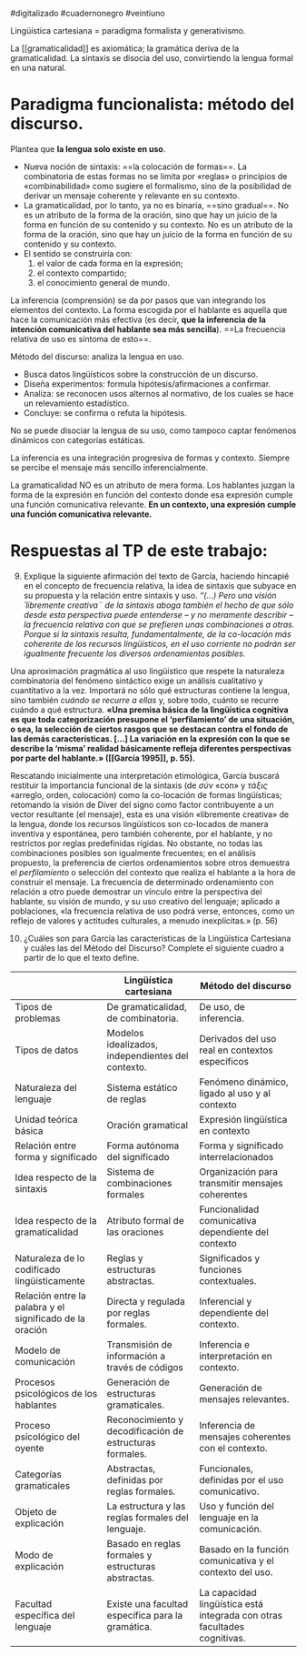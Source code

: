 #digitalizado #cuadernonegro #veintiuno

Lingüística cartesiana = paradigma formalista y generativismo.

La [[gramaticalidad]] es axiomática; la gramática deriva de la gramaticalidad. La sintaxis se disocia del uso, convirtiendo la lengua formal en una natural. 

# Paradigma funcionalista: método del discurso.

Plantea que **la lengua solo existe en uso**. 
* Nueva noción de sintaxis: ==la colocación de formas==. La combinatoria de estas formas no se limita por «reglas» o principios de «combinabilidad» como sugiere el formalismo, sino de la posibilidad de derivar un mensaje coherente y relevante en su contexto.
* La gramaticalidad, por lo tanto, ya no es binaria, ==sino gradual==. No es un atributo de la forma de la oración, sino que hay un juicio de la forma en función de su contenido y su contexto. No es un atributo de la forma de la oración, sino que hay un juicio de la forma en función de su contenido y su contexto. 
* El sentido se construiría con: 
	1) el valor de cada forma en la expresión;
	2) el contexto compartido;
	3) el conocimiento general de mundo.

La inferencia (comprensión) se da por pasos que van integrando los elementos del contexto. La forma escogida por el hablante es aquella que hace la comunicación más efectiva (es decir, **que la inferencia de la intención comunicativa del hablante sea más sencilla**). ==La frecuencia relativa de uso es síntoma de esto==.

Método del discurso: analiza la lengua en uso.
* Busca datos lingüísticos sobre la construcción de un discurso. 
* Diseña experimentos: formula hipótesis/afirmaciones a confirmar.
* Analiza: se reconocen usos alternos al normativo, de los cuales se hace un relevamiento estadístico.
* Concluye: se confirma o refuta la hipótesis. 

No se puede disociar la lengua de su uso, como tampoco captar fenómenos dinámicos con categorías estáticas. 

La inferencia es una integración progresiva de formas y contexto. Siempre se percibe el mensaje más sencillo inferencialmente.

La gramaticalidad NO es un atributo de mera forma. Los hablantes juzgan la forma de la expresión en función del contexto donde esa expresión cumple una función comunicativa relevante. **En un contexto, una expresión cumple una función comunicativa relevante.**

# Respuestas al TP de este trabajo: 

 9) Explique la siguiente afirmación del texto de García, haciendo hincapié en el concepto de frecuencia relativa, la idea de sintaxis que subyace en su propuesta y la relación entre sintaxis y uso.
	_“(…) Pero una visión ´libremente creativa¨ de la sintaxis aboga también el hecho de que sólo desde esta perspectiva puede entenderse – y no meramente describir – la frecuencia relativa con que se prefieren unas combinaciones a otras. Porque si la sintaxis resulta, fundamentalmente, de la co-locación más coherente de los recursos lingüísticos, en el uso corriente no podrán ser igualmente frecuente los diversos ordenamientos posibles._

Una aproximación pragmática al uso lingüístico que respete la naturaleza combinatoria del fenómeno sintáctico exige un análisis cualitativo y cuantitativo a la vez. Importará no sólo qué estructuras contiene la lengua, sino también _cuándo se recurre a ellas_ y, sobre todo, cuánto se recurre cuándo a qué estructura. **«Una premisa básica de la lingüística cognitiva es que toda categorización presupone el ‘perfilamiento’ de una situación, o sea, la selección de ciertos rasgos que se destacan contra el fondo de las demás características. […] La variación en la expresión con la que se describe la ‘misma’ realidad básicamente refleja diferentes perspectivas por parte del hablante.» ([[García 1995]], p. 55).** 

Rescatando inicialmente una interpretación etimológica, García buscará restituir la importancia funcional de la sintaxis (de _σύν_ «con» y _τάξις_ «arreglo, orden, colocación) como la co-locación de formas lingüísticas; retomando la visión de Diver del signo como factor contribuyente a un vector resultante (el mensaje), esta es una visión «libremente creativa» de la lengua, donde los recursos lingüísticos son co-locados de manera inventiva y espontánea, pero también coherente, por el hablante, y no restrictos por reglas predefinidas rígidas. No obstante, no todas las combinaciones posibles son igualmente frecuentes; en el análisis propuesto, la preferencia de ciertos ordenamientos sobre otros demuestra el _perfilamiento_ o selección del contexto que realiza el hablante a la hora de construir el mensaje. La frecuencia de determinado ordenamiento con relación a otro puede demostrar un vínculo entre la perspectiva del hablante, su visión de mundo, y su uso creativo del lenguaje; aplicado a poblaciones, «la frecuencia relativa de uso podrá verse, entonces, como un reflejo de valores y actitudes culturales, a menudo inexplícitas.» (p. 56)

10) ¿Cuáles son para García las características de la Lingüística Cartesiana y cuáles las del Método del Discurso? Complete el siguiente cuadro a partir de lo que el texto define.

|                                                          | Lingüística cartesiana                                   | Método del discurso                                                      |
| -------------------------------------------------------- | -------------------------------------------------------- | ------------------------------------------------------------------------ |
| Tipos de problemas                                       | De gramaticalidad, de combinatoria.                      | De uso, de inferencia.                                                   |
| Tipos de datos                                           | Modelos idealizados, independientes del contexto.        | Derivados del uso real en contextos específicos                          |
| Naturaleza del lenguaje                                  | Sistema estático de reglas                               | Fenómeno dinámico, ligado al uso y al contexto                           |
| Unidad teórica básica                                    | Oración gramatical                                       | Expresión lingüística en contexto                                        |
| Relación entre forma y significado                       | Forma autónoma del significado                           | Forma y significado interrelacionados                                    |
| Idea respecto de la sintaxis                             | Sistema de combinaciones formales                        | Organización para transmitir mensajes coherentes                         |
| Idea respecto de la gramaticalidad                       | Atributo formal de las oraciones                         | Funcionalidad comunicativa dependiente del contexto                      |
| Naturaleza de lo codificado lingüísticamente             | Reglas y estructuras abstractas.                         | Significados y funciones contextuales.                                   |
| Relación entre la palabra y el significado de la oración | Directa y regulada por reglas formales.                  | Inferencial y dependiente del contexto.                                  |
| Modelo de comunicación                                   | Transmisión de información a través de códigos           | Inferencia e interpretación en contexto.                                 |
| Procesos psicológicos de los hablantes                   | Generación de estructuras gramaticales.                  | Generación de mensajes relevantes.                                       |
| Proceso psicológico del oyente                           | Reconocimiento y decodificación de estructuras formales. | Inferencia de mensajes coherentes con el contexto.                       |
| Categorías gramaticales                                  | Abstractas, definidas por reglas formales.               | Funcionales, definidas por el uso comunicativo.                          |
| Objeto de explicación                                    | La estructura y las reglas formales del lenguaje.        | Uso y función del lenguaje en la comunicación.                           |
| Modo de explicación                                      | Basado en reglas formales y estructuras abstractas.      | Basado en la función comunicativa y el contexto del uso.                 |
| Facultad específica del lenguaje                         | Existe una facultad específica para la gramática.        | La capacidad lingüística está integrada con otras facultades cognitivas. |